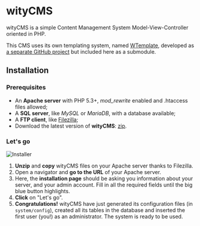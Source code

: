 # wityCMS

wityCMS is a simple Content Management System Model-View-Controller oriented in PHP.

This CMS uses its own templating system, named [WTemplate](https://github.com/Creatiwity/WTemplate), developed as [a separate GitHub project](https://github.com/Creatiwity/WTemplate) but included here as a submodule.

## Installation

### Prerequisites

* An **Apache server** with PHP 5.3+, *mod_rewrite* enabled and .htaccess files allowed;
* A **SQL server**, like *MySQL* or *MariaDB*, with a database available;
* A **FTP client**, like [Filezilla](https://filezilla-project.org/);
* Download the latest version of **wityCMS**: [zip](https://github.com/Creatiwity/wityCMS/archive/0.3.0.zip).

### Let's go

![Installer](https://raw.github.com/Creatiwity/wityCMS/0.4/installer.jpg)

1. **Unzip** and **copy** wityCMS files on your Apache server thanks to Filezilla.
2. Open a navigator and **go to the URL** of your Apache server.
3. Here, the **installation page** should be asking you information about your server, and your admin account. Fill in all the required fields until the big blue button highlights.
4. **Click** on "Let's go".
5. **Congratulations!** wityCMS have just generated its configuration files (in `system/config`), created all its tables in the database and inserted the first user (you!) as an administrator. The system is ready to be used.
